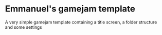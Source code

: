 Emmanuel's gamejam template
===
A very simple gamejam template containing a title screen, a folder structure and some settings
